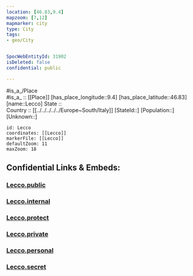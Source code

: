 ```yaml
---
location: [46.83,9.4] 
mapzoom: [7,12] 
mapmarker: city 
type: City
tags:
- geo/City


SpocWebEntityId: 31902
isDeleted: false
confidential: public

---
```

#is_a_/Place  
#is_a_ :: [[Place]] 
[has_place_longitude::9.4] 
[has_place_latitude::46.83] 
[name::Lecco] 
State ::  
Country :: [[../../../../../Europe~South/Italy]] 
[StateId::] 
[Population::] 
[Unknown::] 


```leaflet
id: Lecco
coordinates: [[Lecco]] 
markerFile: [[Lecco]] 
defaultZoom: 11 
maxZoom: 18
```


## Confidential Links & Embeds: 

### [Lecco.public](/_public/\Earth\Continent\Europe\Europe~Central\Switzerland\Switzerland~Cantons\Graubünden\CityLecco.public.md) 

### [Lecco.internal](/_internal/\Earth\Continent\Europe\Europe~Central\Switzerland\Switzerland~Cantons\Graubünden\CityLecco.internal.md) 

### [Lecco.protect](/_protect/\Earth\Continent\Europe\Europe~Central\Switzerland\Switzerland~Cantons\Graubünden\CityLecco.protect.md) 

### [Lecco.private](/_private/\Earth\Continent\Europe\Europe~Central\Switzerland\Switzerland~Cantons\Graubünden\CityLecco.private.md) 

### [Lecco.personal](/_personal/\Earth\Continent\Europe\Europe~Central\Switzerland\Switzerland~Cantons\Graubünden\CityLecco.personal.md) 

### [Lecco.secret](/_secret/\Earth\Continent\Europe\Europe~Central\Switzerland\Switzerland~Cantons\Graubünden\CityLecco.secret.md)


